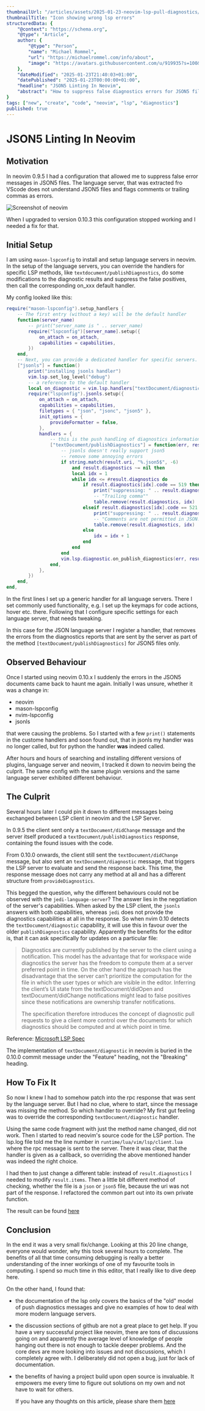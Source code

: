 ```yaml
---
thumbnailUrl: "/articles/assets/2025-01-23-neovim-lsp-pull-diagnostics/thumbnail.png"
thumbnailTitle: "Icon showing wrong lsp errors"
structuredData: {
    "@context": "https://schema.org",
    "@type": "Article",
    author: {
        "@type": "Person",
        "name": "Michael Rommel",
        "url": "https://michaelrommel.com/info/about",
        "image": "https://avatars.githubusercontent.com/u/919935?s=100&v=4"
    },
    "dateModified": "2025-01-23T21:40:03+01:00",
    "datePublished": "2025-01-23T00:00:00+01:00",
    "headline": "JSON5 Linting In Neovim",
    "abstract": "How to suppress false diagnostics errors for JSON5 files with neovim's language servers."
}
tags: ["new", "create", "code", "neovim", "lsp", "diagnostics"]
published: true
---
```


# JSON5 Linting In Neovim

## Motivation

In neovim 0.9.5 I had a configuration that allowed me to suppress false error messages
in JSON5 files. The language server, that was extracted fro VScode does not understand
JSON5 files and flags comments or trailing commas as errors.

![Screenshot of neovim](/articles/assets/2025-01-23-neovim-lsp-pull-diagnostics/thumbnail.png)

When I upgraded to version 0.10.3 this configuration stopped working and I needed a fix
for that. 

## Initial Setup

I am using `mason-lspconfig` to install and setup language servers in neovim. In the setup
of the language servers, you can override the handlers for specific LSP methods, like
`textdocument/publishDiagnostics`, do some modifications to the diagnostic results and
suppress the false positives, then call the corresponding on_xxx default handler.

My config looked like this:

```lua
require("mason-lspconfig").setup_handlers {
    -- The first entry (without a key) will be the default handler
    function(server_name)
        -- print("server_name is " .. server_name)
        require("lspconfig")[server_name].setup({
            on_attach = on_attach,
            capabilities = capabilities,
        })
    end,
    -- Next, you can provide a dedicated handler for specific servers.
    ["jsonls"] = function()
        print("installing jsonls handler")
        vim.lsp.set_log_level("debug")
        -- a reference to the default handler
        local on_diagnostic = vim.lsp.handlers["textDocument/diagnostic"]
        require("lspconfig").jsonls.setup({
            on_attach = on_attach,
            capabilities = capabilities,
            filetypes = { "json", "jsonc", "json5" },
            init_options = {
                provideFormatter = false,
            },
            handlers = {
                -- this is the push handling of diagnostics information
                ["textDocument/publishDiagnostics"] = function(err, result, ctx, config) -- [!code highlight]
                    -- jsonls doesn't really support json5
                    -- remove some annoying errors
                    if string.match(result.uri, "%.json5$", -6) 
                        and result.diagnostics ~= nil then
                        local idx = 1
                        while idx <= #result.diagnostics do
                            if result.diagnostics[idx].code == 519 then
                                print("suppressing: " .. result.diagnostics[idx].code)
                                -- "Trailing comma""
                                table.remove(result.diagnostics, idx)
                            elseif result.diagnostics[idx].code == 521 then
                                print("suppressing: " .. result.diagnostics[idx].code)
                                -- "Comments are not permitted in JSON."
                                table.remove(result.diagnostics, idx)
                            else
                                idx = idx + 1
                            end
                        end
                    end
                    vim.lsp.diagnostic.on_publish_diagnostics(err, result, ctx, config)
                end,
            },
        })
    end,
end,

```

In the first lines I set up a generic handler for all language servers. There I set
commonly used functionality, e.g. I set up the keymaps for code actions, hover etc. there.
Following that I configure specific settings for each language server, that needs
tweaking.

In this case for the JSON language server I register a handler, that removes the errors
from the diagnostics reports that are sent by the server as part of the method
`[textDocument/publishDiagnostics]` for JSON5 files only.


## Observed Behaviour

Once I started using neovim 0.10.x I suddenly the errors in the JSON5 documents came back
to haunt me again. Initially I was unsure, whether it was a change in:

- neovim
- mason-lspconfig
- nvim-lspconfig
- jsonls

that were causing the problems. So I started with a few `print()` statements in the
custome handlers and soon found out, that in jsonls my handler was no longer called, 
but for python the handler **was** indeed called.

After hours and hours of searching and installing different versions of plugins, language
server and neovim, I tracked it down to neovim being the culprit. The same config with the
same plugin versions and the same language server exhibited different behaviour.


## The Culprit

Several hours later I could pin it down to different messages being exchanged between LSP
client in neovim and the LSP Server.

In 0.9.5 the client sent only a `textDocument/didChange` message and the server itself
produced a `textDocument/publishDiagnostics` response, containing the found issues with
the code.

From 0.10.0 onwards, the client still sent the `textDocument/didChange` message, but also
sent an `textDocument/diagnostic` message, that triggers the LSP server to evaluate and
send the response back. This time, the response message does not carry any method at all
and has a different structure from `provideDiagnostics`.

This begged the question, why the different behaviours could not be observed with the
`jedi-language-server`? The answer lies in the negotiation of the server's capabilities.
When asked by the LSP client, the `jsonls` answers with both capabilities, whereas `jedi`
does not provide the diagnostics capabilities at all in the response. So when nvim 0.10
detects the `textDocument/diagnostic` capability, it will use this in favour over the
older `publishDiagnostics` capability. Apparently the benefits for the editor is, that it
can ask specifically for updates on a particular file:

> Diagnostics are currently published by the server to the client using a notification.
> This model has the advantage that for workspace wide diagnostics the server has the
> freedom to compute them at a server preferred point in time. On the other hand the
> approach has the disadvantage that the server can’t prioritize the computation for the
> file in which the user types or which are visible in the editor. Inferring the client’s
> UI state from the textDocument/didOpen and textDocument/didChange notifications might
> lead to false positives since these notifications are ownership transfer notifications.
>
> The specification therefore introduces the concept of diagnostic pull requests to give a
> client more control over the documents for which diagnostics should be computed and at
> which point in time.

Reference: [Microsoft LSP Spec](https://microsoft.github.io/language-server-protocol/specifications/lsp/3.17/specification/#textDocument_pullDiagnostics)

The implementation of `textDocument/diagnostic` in neovim is buried in the 0.10.0 
commit message under the "Feature" heading, not the "Breaking" heading.


## How To Fix It

So now I knew I had to somehow patch into the rpc response that was sent by the language
server. But I had no clue, where to start, since the message was missing the method. So
which handler to override? My first gut feeling was to override the corresponding
`textDocument/diagnostic` handler.

Using the same code fragment with just the method name changed, did not work. Then I
started to read neovim's source code for the LSP portion. The lsp.log file told me the
line number in `runtime/lua/vim/lsp/client.lua` where the rpc message is sent to the
server. There it was clear, that the handler is given as a callback, so overriding the
above mentioned hander was indeed the right choice.

I had then to just change a different table: instead of `result.diagnostics` I needed to
modify `result.items`. Then a little bit different method of checking, whether the file is
a `json` or `json5` file, because the uri was not part of the response. I refactored the
common part out into its own private function.

The result can be found [here](https://github.com/michaelrommel/castle-neovim/blob/dbbac16/dirs/.config/miro/lua/plugins/mason-lspconfig.lua#L81)

## Conclusion

In the end it was a very small fix/change. Looking at this 20 line change, everyone would
wonder, why this took several hours to complete. The benefits of all that time consuming
debugging is really a better understanding of the inner workings of one of my favourite
tools in computing. I spend so much time in this editor, that I really like to dive deep
here.

On the other hand, I found that:

- the documentation of the lsp only covers the basics of the "old" model of push
  diagnostics messages and give no examples of how to deal with more modern language
  servers.
- the discussion sections of github are not a great place to get help. If you have a very
  successful project like neovim, there are tons of discussions going on and apparently
  the average level of knowledge of people hanging out there is not enough to tackle
  deeper problems. And the core devs are more looking into issues and not discussions,
  which I completely agree with. I deliberately did not open a bug, just for lack of
  documentation.
- the benefits of having a project build upon open source is invaluable. It empowers me
  every time to figure out solutions on my own and not have to wait for others.

  If you have any thoughts on this article, please share them [here](https://github.com/michaelrommel/articles/discussions/2)

